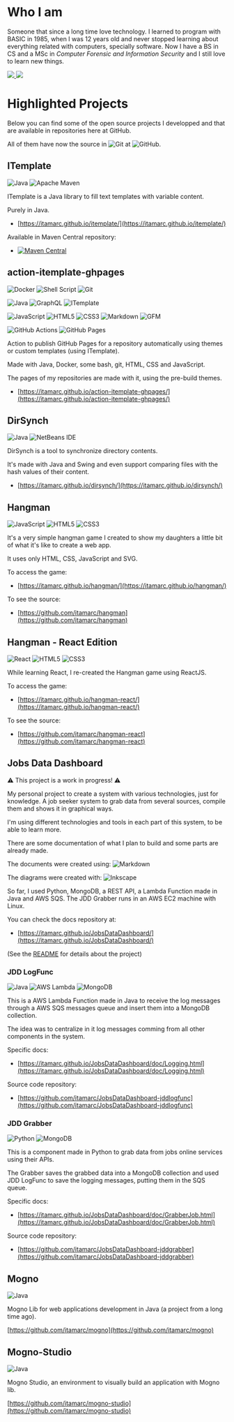 # Who I am

Someone that since a long time love technology. I learned to program with BASIC in 1985, when I was 12 years old and never stopped learning about everything related with computers, specially software. Now I have a BS in CS and a MSc in *Computer Forensic and Information Security* and I still love to learn new things.

<a href="https://github.com/itamarc" alt="github" target="_blank">
<img src="https://img.shields.io/badge/GitHub-000000?&style=flat-square&logo=GitHub&logoColor=white">
</a>
<a href="https://www.linkedin.com/in/itamarc" alt="linkedin" target="_blank">
<img src="https://img.shields.io/badge/LinkedIn-%230077B5.svg?&style=flat-square&logo=linkedin&logoColor=white">
</a>

# Highlighted Projects

Below you can find some of the open source projects I developped and that are available in repositories here at GitHub.

All of them have now the source in ![Git](https://img.shields.io/badge/git-%23F05033.svg?style=for-the-badge&logo=git&logoColor=white) at ![GitHub](https://img.shields.io/badge/github-%23121011.svg?style=for-the-badge&logo=github&logoColor=white).

## ITemplate
![Java](https://img.shields.io/badge/java-%23ED8B00.svg?style=for-the-badge&logo=java&logoColor=white)
![Apache Maven](https://img.shields.io/badge/Apache%20Maven-C71A36?style=for-the-badge&logo=Apache%20Maven&logoColor=white)

ITemplate is a Java library to fill text templates with variable content.

Purely in Java.

- [https://itamarc.github.io/itemplate/](https://itamarc.github.io/itemplate/)

Available in Maven Central repository:

- [![Maven Central](https://img.shields.io/maven-central/v/io.github.itamarc/itemplate.svg?label=Maven%20Central)](https://search.maven.org/search?q=g:%22io.github.itamarc%22%20AND%20a:%22itemplate%22)

## action-itemplate-ghpages
![Docker](https://img.shields.io/badge/docker-%230db7ed.svg?style=for-the-badge&logo=docker&logoColor=white)
![Shell Script](https://img.shields.io/badge/shell_script-%23121011.svg?style=for-the-badge&logo=gnu-bash&logoColor=white)
![Git](https://img.shields.io/badge/git-%23F05033.svg?style=for-the-badge&logo=git&logoColor=white)

![Java](https://img.shields.io/badge/java-%23ED8B00.svg?style=for-the-badge&logo=java&logoColor=white)
![GraphQL](https://img.shields.io/badge/-GraphQL-E10098?style=for-the-badge&logo=graphql&logoColor=white)
![ITemplate](https://img.shields.io/badge/itemplate-%23007FEE.svg?style=for-the-badge&logo=java&logoColor=white)

![JavaScript](https://img.shields.io/badge/javascript-%23323330.svg?style=for-the-badge&logo=javascript&logoColor=%23F7DF1E)
![HTML5](https://img.shields.io/badge/html5-%23E34F26.svg?style=for-the-badge&logo=html5&logoColor=white)
![CSS3](https://img.shields.io/badge/css3-%231572B6.svg?style=for-the-badge&logo=css3&logoColor=white)
![Markdown](https://img.shields.io/badge/markdown-%23000000.svg?style=for-the-badge&logo=markdown&logoColor=white)
![GFM](https://img.shields.io/badge/GFM-%23000000.svg?style=for-the-badge&logo=markdown&logoColor=white)

![GitHub Actions](https://img.shields.io/badge/github_actions-%23121011.svg?style=for-the-badge&logo=github&logoColor=white)
![GitHub Pages](https://img.shields.io/badge/github_pages-%23121011.svg?style=for-the-badge&logo=github&logoColor=white)

Action to publish GitHub Pages for a repository automatically using themes or custom templates (using ITemplate).

Made with Java, Docker, some bash, git, HTML, CSS and JavaScript.

The pages of my repositories are made with it, using the pre-build themes.

- [https://itamarc.github.io/action-itemplate-ghpages/](https://itamarc.github.io/action-itemplate-ghpages/)

## DirSynch
![Java](https://img.shields.io/badge/java-%23ED8B00.svg?style=for-the-badge&logo=java&logoColor=white)
![NetBeans IDE](https://img.shields.io/badge/NetBeansIDE-1B6AC6.svg?style=for-the-badge&logo=apache-netbeans-ide&logoColor=white)

DirSynch is a tool to synchronize directory contents.

It's made with Java and Swing and even support comparing files with the hash values of their content.

- [https://itamarc.github.io/dirsynch/](https://itamarc.github.io/dirsynch/)

## Hangman
![JavaScript](https://img.shields.io/badge/javascript-%23323330.svg?style=for-the-badge&logo=javascript&logoColor=%23F7DF1E)
![HTML5](https://img.shields.io/badge/html5-%23E34F26.svg?style=for-the-badge&logo=html5&logoColor=white)
![CSS3](https://img.shields.io/badge/css3-%231572B6.svg?style=for-the-badge&logo=css3&logoColor=white)

It's a very simple hangman game I created to show my daughters a little bit of what it's like to create a web app.

It uses only HTML, CSS, JavaScript and SVG.

To access the game:

- [https://itamarc.github.io/hangman/](https://itamarc.github.io/hangman/)

To see the source:

- [https://github.com/itamarc/hangman](https://github.com/itamarc/hangman)

## Hangman - React Edition
![React](https://img.shields.io/badge/react-%2320232a.svg?style=for-the-badge&logo=react&logoColor=%2361DAFB)
![HTML5](https://img.shields.io/badge/html5-%23E34F26.svg?style=for-the-badge&logo=html5&logoColor=white)
![CSS3](https://img.shields.io/badge/css3-%231572B6.svg?style=for-the-badge&logo=css3&logoColor=white)

While learning React, I re-created the Hangman game using ReactJS.

To access the game:

- [https://itamarc.github.io/hangman-react/](https://itamarc.github.io/hangman-react/)

To see the source:

- [https://github.com/itamarc/hangman-react](https://github.com/itamarc/hangman-react)

## Jobs Data Dashboard

⚠️ This project is a work in progress! ⚠️

My personal project to create a system with various technologies, just for knowledge. A job seeker system to grab data from several sources, compile them and shows it in graphical ways.

I'm using different technologies and tools in each part of this system, to be able to learn more.

There are some documentation of what I plan to build and some parts are already made.

The documents were created using: ![Markdown](https://img.shields.io/badge/markdown-%23000000.svg?style=for-the-badge&logo=markdown&logoColor=white)

The diagrams were created with: ![Inkscape](https://img.shields.io/badge/Inkscape-e0e0e0?style=for-the-badge&logo=inkscape&logoColor=080A13)

So far, I used Python, MongoDB, a REST API, a Lambda Function made in Java and AWS SQS. The JDD Grabber runs in an AWS EC2 machine with Linux.

You can check the docs repository at:
- [https://itamarc.github.io/JobsDataDashboard/](https://itamarc.github.io/JobsDataDashboard/)

(See the [README](https://itamarc.github.io/JobsDataDashboard/README.html) for details about the project)

### JDD LogFunc
![Java](https://img.shields.io/badge/java-%23ED8B00.svg?style=for-the-badge&logo=java&logoColor=white)
![AWS Lambda](https://img.shields.io/badge/AWS_Lambda-%23F27A13.svg?style=for-the-badge&logo=amazon-aws&logoColor=white)
![MongoDB](https://img.shields.io/badge/MongoDB-%234ea94b.svg?style=for-the-badge&logo=mongodb&logoColor=white)

This is a AWS Lambda Function made in Java to receive the log messages through a AWS SQS messages queue and insert them into a MongoDB collection.

The idea was to centralize in it log messages comming from all other components in the system.

Specific docs:
- [https://itamarc.github.io/JobsDataDashboard/doc/Logging.html](https://itamarc.github.io/JobsDataDashboard/doc/Logging.html)

Source code repository:
- [https://github.com/itamarc/JobsDataDashboard-jddlogfunc](https://github.com/itamarc/JobsDataDashboard-jddlogfunc)

### JDD Grabber
![Python](https://img.shields.io/badge/python-3670A0?style=for-the-badge&logo=python&logoColor=ffdd54)
![MongoDB](https://img.shields.io/badge/MongoDB-%234ea94b.svg?style=for-the-badge&logo=mongodb&logoColor=white)

This is a component made in Python to grab data from jobs online services using their APIs.

The Grabber saves the grabbed data into a MongoDB collection and used JDD LogFunc to save the logging messages, putting them in the SQS queue.

Specific docs:
- [https://itamarc.github.io/JobsDataDashboard/doc/GrabberJob.html](https://itamarc.github.io/JobsDataDashboard/doc/GrabberJob.html)

Source code repository:
- [https://github.com/itamarc/JobsDataDashboard-jddgrabber](https://github.com/itamarc/JobsDataDashboard-jddgrabber)

## Mogno
![Java](https://img.shields.io/badge/java-%23ED8B00.svg?style=for-the-badge&logo=java&logoColor=white)

Mogno Lib for web applications development in Java (a project from a long time ago).

[https://github.com/itamarc/mogno](https://github.com/itamarc/mogno)

## Mogno-Studio
![Java](https://img.shields.io/badge/java-%23ED8B00.svg?style=for-the-badge&logo=java&logoColor=white)

Mogno Studio, an environment to visually build an application with Mogno lib.

[https://github.com/itamarc/mogno-studio](https://github.com/itamarc/mogno-studio)
